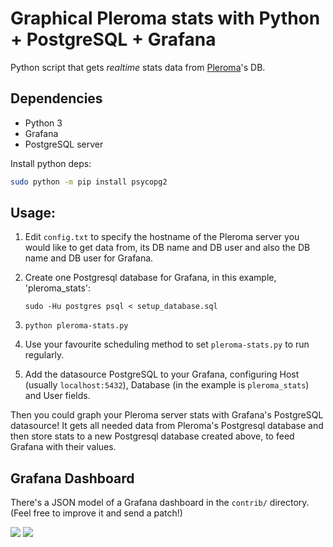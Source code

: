 # Graphical Pleroma stats with Python + PostgreSQL + Grafana

Python script that gets *realtime* stats data from [Pleroma](https://pleroma.social)'s DB.

## Dependencies

-   Python 3
-   Grafana
-   PostgreSQL server 

Install python deps:

```bash
sudo python -m pip install psycopg2
```

## Usage:

1. Edit `config.txt` to specify the hostname of the Pleroma server you would like to get data from, its DB 
   name and DB user and also the DB name and DB user for Grafana.

2. Create one Postgresql database for Grafana, in this example,
   'pleroma_stats':

    ```text
    sudo -Hu postgres psql < setup_database.sql
    ```

3. `python pleroma-stats.py`
4. Use your favourite scheduling method to set `pleroma-stats.py` to run regularly.
5. Add the datasource PostgreSQL to your Grafana, configuring Host (usually `localhost:5432`), Database (in the example is `pleroma_stats`) and User fields. 

Then you could graph your Pleroma server stats with Grafana's PostgreSQL datasource!
It gets all needed data from Pleroma's Postgresql database and then store stats to a new Postgresql database created above, to feed Grafana with their values.

## Grafana Dashboard

There's a JSON model of a Grafana dashboard in the `contrib/` directory.
(Feel free to improve it and send a patch!)

![](https://drop.jrgnsn.net/UCX5.png)
![](https://drop.jrgnsn.net/tYk5.png)
